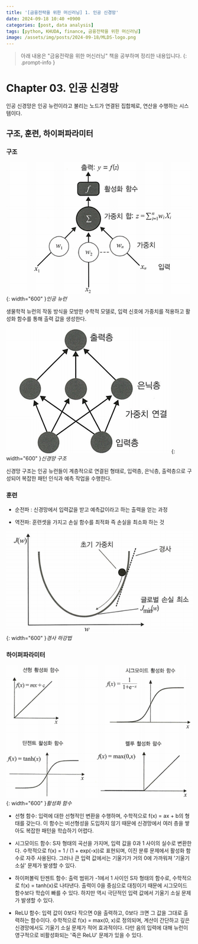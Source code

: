 ```yaml
---
title: '[금융전략을 위한 머신러닝] 1. 인공 신경망'
date: 2024-09-18 10:40 +0900
categories: [post, data analysis]
tags: [python, KHUDA, finance, 금융전략을 위한 머신러닝]
image: /assets/img/posts/2024-09-18/MLDS-logo.png
---
```



> 아래 내용은 "금융전략을 위한 머신러닝" 책을 공부하며 정리한 내용입니다. 
{: .prompt-info }

# Chapter 03. 인공 신경망

인공 신경망은 인공 뉴런이라고 불리는 노드가 연결된 집합체로, 연산을 수행하는 시스템이다.

## 구조, 훈련, 하이퍼파라미터
 
### 구조

![인공 뉴런](/assets/img/posts/2024-09-18/인공뉴런.png){: width="600" }_인공 뉴런_

생물학적 뉴런의 작동 방식을 모방한 수학적 모델로, 입력 신호에 가중치를 적용하고 활성화 함수를 통해 출력 값을 생성한다.

![신경망 구조](/assets/img/posts/2024-09-18/신경망구조.png){: width="600" }_신경망 구조_

신경망 구조는 인공 뉴런들이 계층적으로 연결된 형태로, 입력층, 은닉층, 출력층으로 구성되어 복잡한 패턴 인식과 예측 작업을 수행한다.

### 훈련

- 순전파 : 신경망에서 입력값을 받고 예측값이라고 하는 출력을 얻는 과정
  
- 역전파: 훈련셋을 가지고 손실 함수를 최적화 즉 손실을 최소화 하는 것

![경사 하강법](/assets/img/posts/2024-09-18/경사하강법.png){: width="600" }_경사 하강법_

### 하이퍼파라미터

![활성화 함수](/assets/img/posts/2024-09-18/활성화함수.png){: width="600" }_활성화 함수_

- 선형 함수: 입력에 대한 선형적인 변환을 수행하며, 수학적으로 f(x) = ax + b의 형태를 갖는다. 이 함수는 비선형성을 도입하지 않기 때문에 신경망에서 여러 층을 쌓아도 복잡한 패턴을 학습하기 어렵다.

- 시그모이드 함수: S자 형태의 곡선을 가지며, 입력 값을 0과 1 사이의 실수로 변환한다. 수학적으로 f(x) = 1 / (1 + exp(-x))로 표현되며, 이진 분류 문제에서 활성화 함수로 자주 사용된다. 그러나 큰 입력 값에서는 기울기가 거의 0에 가까워져 '기울기 소실' 문제가 발생할 수 있다.

- 하이퍼볼릭 탄젠트 함수: 출력 범위가 -1에서 1 사이인 S자 형태의 함수로, 수학적으로 f(x) = tanh(x)로 나타낸다. 출력이 0을 중심으로 대칭이기 때문에 시그모이드 함수보다 학습이 빠를 수 있다. 하지만 역시 극단적인 입력 값에서 기울기 소실 문제가 발생할 수 있다.

- ReLU 함수: 입력 값이 0보다 작으면 0을 출력하고, 0보다 크면 그 값을 그대로 출력하는 함수이다. 수학적으로 f(x) = max(0, x)로 정의되며, 계산이 간단하고 깊은 신경망에서도 기울기 소실 문제가 적어 효과적이다. 다만 음의 입력에 대해 뉴런이 영구적으로 비활성화되는 '죽은 ReLU' 문제가 있을 수 있다.